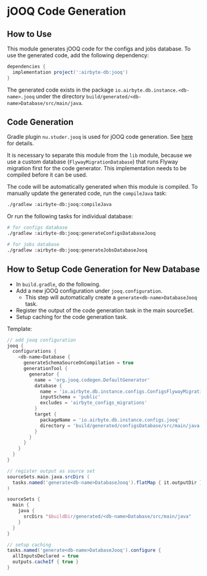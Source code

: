 # jOOQ Code Generation

## How to Use
This module generates jOOQ code for the configs and jobs database. To use the generated code, add the following dependency:

```gradle
dependencies {
  implementation project(':airbyte-db:jooq')
}
```

The generated code exists in the package `io.airbyte.db.instance.<db-name>.jooq` under the directory `build/generated/<db-name>Database/src/main/java`.

## Code Generation
Gradle plugin `nu.studer.jooq` is used for jOOQ code generation. See [here](https://github.com/etiennestuder/gradle-jooq-plugin) for details.

It is necessary to separate this module from the `lib` module, because we use a custom database (`FlywayMigrationDatabase`) that runs Flyway migration first for the code generator. This implementation needs to be compiled before it can be used.

The code will be automatically generated when this module is compiled. To manually update the generated code, run the `compileJava` task:

```sh
./gradlew :airbyte-db:jooq:compileJava
```

Or run the following tasks for individual database:

```sh
# for configs database
./gradlew :airbyte-db:jooq:generateConfigsDatabaseJooq

# for jobs database
./gradlew :airbyte-db:jooq:generateJobsDatabaseJooq
```

## How to Setup Code Generation for New Database
- In `build.gradle`, do the following.
- Add a new jOOQ configuration under `jooq.configuration`.
  - This step will automatically create a `generate<db-name>DatabaseJooq` task.
- Register the output of the code generation task in the main sourceSet.
- Setup caching for the code generation task.

Template:

```build.gradle
// add jooq configuration
jooq {
  configurations {
    <db-name>Database {
      generateSchemaSourceOnCompilation = true
      generationTool {
        generator {
          name = 'org.jooq.codegen.DefaultGenerator'
          database {
            name = 'io.airbyte.db.instance.configs.ConfigsFlywayMigrationDatabase'
            inputSchema = 'public'
            excludes = 'airbyte_configs_migrations'
          }
          target {
            packageName = 'io.airbyte.db.instance.configs.jooq'
            directory = 'build/generated/configsDatabase/src/main/java'
          }
        }
      }
    }
  }
}

// register output as source set
sourceSets.main.java.srcDirs (
  tasks.named('generate<db-name>DatabaseJooq').flatMap { it.outputDir }
)

sourceSets {
  main {
    java {
      srcDirs "$buildDir/generated/<db-name>Database/src/main/java"
    }
  }
}

// setup caching
tasks.named('generate<db-name>DatabaseJooq').configure {
  allInputsDeclared = true
  outputs.cacheIf { true }
}
```
